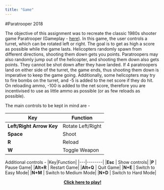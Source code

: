```yaml
---
title: "Game"
---
```


#Paratrooper 2018

The objective of this assignment was to recreate the classic 1980s shooter game Paratrooper (Gameplay - [here](https://www.youtube.com/watch?v=KXjWHYst1Nk)). In this game, the user controls a turret, which can be rotated left or right. The goal is to get as high a score as possible while the game lasts. Helicopters randomly spawn from different directions, shooting them down gets you points. Paratroopers may also randomly jump out of the helicopter, and shooting them down also gets points. They cannot be shot down after they have landed. If 4 paratroopers land on either side of the turret, the game ends, thus shooting them down is imperative to keep the game going. Additionally, some helicopters may try to fire bombs on the turret, and -5 is added to the net score if they do hit. On reloading ammo, -100 is added to the net score, therefore you are incentivised to use as little ammo as possible (or as few reloads as possible).

The main controls to be kept in mind are - 

|Key|Function|
|---|--------|
|**Left/Right Arrow Key** | Rotate Left/Right|
|**Space** | Shoot|
|**R** | Reload|
|**W** | Toggle Weapon|

Additional controls - 
|Key|Function|
|---|--------|
|**Esc** | Show controls|
|**P** | Pause Game|
|**Alt+R** | Restart Game|
|**Alt+Q** | Quit Game|
|**N+E** | Switch to Easy Mode|
|**N+M** | Switch to Medium Mode|
|**N+D** | Switch to Hard Mode|

<p align="center">
  <b><a href="play.html">Click here to play!</a></b>
</p>
